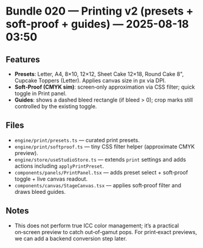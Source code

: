 # Bundle 020 — Printing v2 (presets + soft‑proof + guides) — 2025-08-18 03:50

## Features
- **Presets**: Letter, A4, 8×10, 12×12, Sheet Cake 12×18, Round Cake 8", Cupcake Toppers (Letter). Applies canvas size in px via DPI.
- **Soft‑Proof (CMYK sim)**: screen‑only approximation via CSS filter; quick toggle in Print panel.
- **Guides**: shows a dashed bleed rectangle (if bleed > 0); crop marks still controlled by the existing toggle.

## Files
- `engine/print/presets.ts` — curated print presets.
- `engine/print/softproof.ts` — tiny CSS filter helper (approximate CMYK preview).
- `engine/store/useStudioStore.ts` — extends `print` settings and adds actions including `applyPrintPreset`.
- `components/panels/PrintPanel.tsx` — adds preset select + soft‑proof toggle + live canvas readout.
- `components/canvas/StageCanvas.tsx` — applies soft‑proof filter and draws bleed guides.

## Notes
- This does not perform true ICC color management; it’s a practical on‑screen preview to catch out‑of‑gamut pops. For print‑exact previews, we can add a backend conversion step later.
